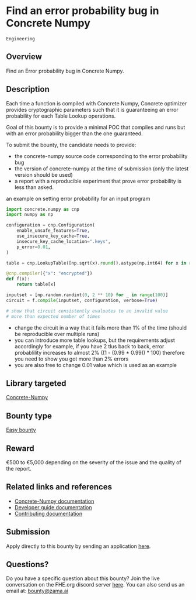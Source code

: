# Find an error probability bug in Concrete Numpy
`Engineering`

## Overview
Find an Error probability bug in Concrete Numpy.

## Description

Each time a function is compiled with Concrete Numpy, Concrete optimizer provides
cryptographic parameters such that it is guaranteeing an error probability for each Table Lookup operations.

Goal of this bounty is to provide a minimal POC that compiles
and runs but with an error probability bigger than the one guaranteed.

To submit the bounty, the candidate needs to provide:
* the concrete-numpy source code corresponding to the error probability bug
* the version of concrete-numpy at the time of submission (only the latest version should be used)
* a report with a reproducible experiment that prove error probability is less than asked.

an example on setting error probability for an input program

```python
import concrete.numpy as cnp
import numpy as np

configuration = cnp.Configuration(
    enable_unsafe_features=True,
    use_insecure_key_cache=True,
    insecure_key_cache_location=".keys",
    p_error=0.01,
)

table = cnp.LookupTable([np.sqrt(x).round().astype(np.int64) for x in range(2 ** 10)])

@cnp.compiler({"x": "encrypted"})
def f(x):
    return table[x]

inputset = [np.random.randint(0, 2 ** 10) for _ in range(100)]
circuit = f.compile(inputset, configuration, verbose=True)

# show that circuit consistently evaluates to an invalid value
# more than expected number of times
```

* change the circuit in a way that it fails more than 1% of the time (should be reproducible over multiple runs)
* you can introduce more table lookups, but the requirements adjust accordingly
for example, if you have 2 tlus back to back, error probablility increases to almost 2% ((1 - (0.99 * 0.99)) * 100) therefore you need to show you got more than 2% errors
* you are also free to change 0.01 value which is used as an example

## Library targeted
[Concrete-Numpy](https://github.com/zama-ai/concrete-numpy)

## Bounty type
[Easy bounty](https://github.com/zama-ai/bounty-program#easy-bounties)

## Reward
€500 to €5,000 depending on the severity of the issue and the quality of the report.

## Related links and references
- [Concrete-Numpy documentation](https://docs.zama.ai/concrete-numpy)
- [Developer guide documentation](https://docs.zama.ai/concrete-numpy/developer/)
- [Contributing documentation](https://docs.zama.ai/concrete-numpy/developer/contributing)

## Submission
Apply directly to this bounty by sending an application [here](https://zama.ai/bounty-program-application).

## Questions?
Do you have a specific question about this bounty? Join the live conversation on the FHE.org discord server [here](https://discord.fhe.org). You can also send us an email at: bounty@zama.ai

